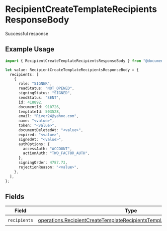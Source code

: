 # RecipientCreateTemplateRecipientsResponseBody

Successful response

## Example Usage

```typescript
import { RecipientCreateTemplateRecipientsResponseBody } from "@documenso/sdk-typescript/models/operations";

let value: RecipientCreateTemplateRecipientsResponseBody = {
  recipients: [
    {
      role: "SIGNER",
      readStatus: "NOT_OPENED",
      signingStatus: "SIGNED",
      sendStatus: "SENT",
      id: 418892,
      documentId: 910726,
      templateId: 503528,
      email: "River24@yahoo.com",
      name: "<value>",
      token: "<value>",
      documentDeletedAt: "<value>",
      expired: "<value>",
      signedAt: "<value>",
      authOptions: {
        accessAuth: "ACCOUNT",
        actionAuth: "TWO_FACTOR_AUTH",
      },
      signingOrder: 4787.73,
      rejectionReason: "<value>",
    },
  ],
};
```

## Fields

| Field                                                                                                                                                                    | Type                                                                                                                                                                     | Required                                                                                                                                                                 | Description                                                                                                                                                              |
| ------------------------------------------------------------------------------------------------------------------------------------------------------------------------ | ------------------------------------------------------------------------------------------------------------------------------------------------------------------------ | ------------------------------------------------------------------------------------------------------------------------------------------------------------------------ | ------------------------------------------------------------------------------------------------------------------------------------------------------------------------ |
| `recipients`                                                                                                                                                             | [operations.RecipientCreateTemplateRecipientsTemplatesRecipientsRecipients](../../models/operations/recipientcreatetemplaterecipientstemplatesrecipientsrecipients.md)[] | :heavy_check_mark:                                                                                                                                                       | N/A                                                                                                                                                                      |